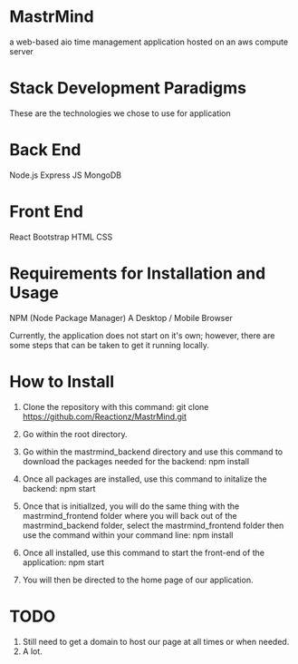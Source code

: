 # MastrMind
a web-based aio time management application hosted on an aws compute server

# Stack Development Paradigms
These are the technologies we chose to use for application
# Back End
Node.js 
Express JS
MongoDB

# Front End 
React
Bootstrap
HTML
CSS

# Requirements for Installation and Usage
NPM (Node Package Manager)
A Desktop / Mobile Browser

Currently, the application does not start on it's own; however, there are some steps that can be taken to get it running locally.

# How to Install

1. Clone the repository with this command: git clone https://github.com/Reactionz/MastrMind.git

2. Go within the root directory.

3. Go within the mastrmind_backend directory and use this command to download the packages needed for the backend: npm install

4. Once all packages are installed, use this command to initalize the backend: npm start

5. Once that is initiallzed, you will do the same thing with the mastrmind_frontend folder where you will back out of the mastrmind_backend folder, select the mastrmind_frontend folder then use the command within your command line: npm install

6. Once all installed, use this command to start the front-end of the application: npm start

7. You will then be directed to the home page of our application.

# TODO

1. Still need to get a domain to host our page at all times or when needed.
2. A lot.


